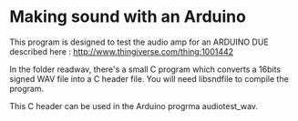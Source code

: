 # Making sound with an Arduino

This program is designed to test the audio amp for an ARDUINO DUE described here : http://www.thingiverse.com/thing:1001442

In the folder readwav, there's a small C program which converts a 16bits signed WAV file into a C header file. You will need libsndfile to compile the program.

This C header can be used in the Arduino progrma audiotest_wav.  
